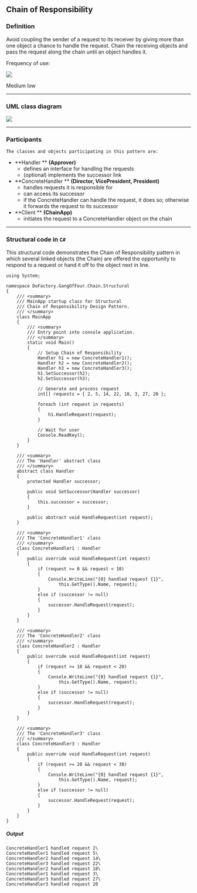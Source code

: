## Chain of Responsibility

### Definition

Avoid coupling the sender of a request to its receiver by giving more than one object a chance to handle the request. Chain the receiving objects and pass the request along the chain until an object handles it.

Frequency of use:

![](https://www.dofactory.com/img/patterns/use-medium-low.jpg)

Medium low

---

### UML class diagram

![](https://www.dofactory.com/img/diagrams/net/chain.png)

---

### Participants

    The classes and objects participating in this pattern are:

- **Handler ** **(Approver)**
  - defines an interface for handling the requests
  - (optional) implements the successor link
- **ConcreteHandler ** **(Director, VicePresident, President)**
  - handles requests it is responsible for
  - can access its successor
  - if the ConcreteHandler can handle the request, it does so; otherwise it forwards the request to its successor
- **Client ** **(ChainApp)**
  - initiates the request to a ConcreteHandler object on the chain

---

### Structural code in `C#`

This structural code demonstrates the Chain of Responsibility pattern in which several linked objects (the Chain) are offered the opportunity to respond to a request or hand it off to the object next in line.

    using System;

    namespace DoFactory.GangOfFour.Chain.Structural
    {
        /// <summary>
        /// MainApp startup class for Structural
        /// Chain of Responsibility Design Pattern.
        /// </summary>
        class MainApp
        {
            /// <summary>
            /// Entry point into console application.
            /// </summary>
            static void Main()
            {
                // Setup Chain of Responsibility
                Handler h1 = new ConcreteHandler1();
                Handler h2 = new ConcreteHandler2();
                Handler h3 = new ConcreteHandler3();
                h1.SetSuccessor(h2);
                h2.SetSuccessor(h3);

                // Generate and process request
                int[] requests = { 2, 5, 14, 22, 18, 3, 27, 20 };

                foreach (int request in requests)
                {
                    h1.HandleRequest(request);
                }

                // Wait for user
                Console.ReadKey();
            }
        }

        /// <summary>
        /// The 'Handler' abstract class
        /// </summary>
        abstract class Handler
        {
            protected Handler successor;

            public void SetSuccessor(Handler successor)
            {
                this.successor = successor;
            }

            public abstract void HandleRequest(int request);
        }

        /// <summary>
        /// The 'ConcreteHandler1' class
        /// </summary>
        class ConcreteHandler1 : Handler
        {
            public override void HandleRequest(int request)
            {
                if (request >= 0 && request < 10)
                {
                    Console.WriteLine("{0} handled request {1}",
                        this.GetType().Name, request);
                }
                else if (successor != null)
                {
                    successor.HandleRequest(request);
                }
            }
        }

        /// <summary>
        /// The 'ConcreteHandler2' class
        /// </summary>
        class ConcreteHandler2 : Handler
        {
            public override void HandleRequest(int request)
            {
                if (request >= 10 && request < 20)
                {
                    Console.WriteLine("{0} handled request {1}",
                        this.GetType().Name, request);
                }
                else if (successor != null)
                {
                    successor.HandleRequest(request);
                }
            }
        }

        /// <summary>
        /// The 'ConcreteHandler3' class
        /// </summary>
        class ConcreteHandler3 : Handler
        {
            public override void HandleRequest(int request)
            {
                if (request >= 20 && request < 30)
                {
                    Console.WriteLine("{0} handled request {1}",
                        this.GetType().Name, request);
                }
                else if (successor != null)
                {
                    successor.HandleRequest(request);
                }
            }
        }
    }

##### Output

    ConcreteHandler1 handled request 2\
    ConcreteHandler1 handled request 5\
    ConcreteHandler2 handled request 14\
    ConcreteHandler3 handled request 22\
    ConcreteHandler2 handled request 18\
    ConcreteHandler1 handled request 3\
    ConcreteHandler3 handled request 27\
    ConcreteHandler3 handled request 20
